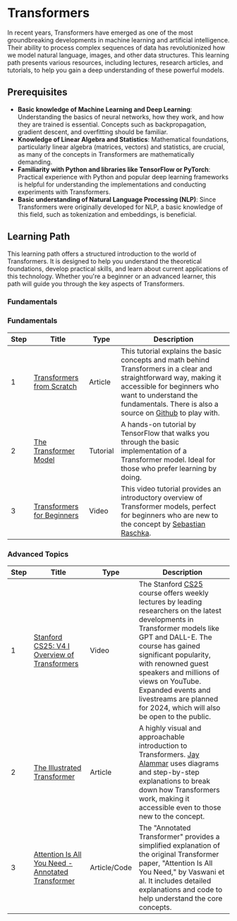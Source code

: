 # Transformers

In recent years, Transformers have emerged as one of the most groundbreaking developments in machine learning and artificial intelligence. Their ability to process complex sequences of data has revolutionized how we model natural language, images, and other data structures. This learning path presents various resources, including lectures, research articles, and tutorials, to help you gain a deep understanding of these powerful models.

## Prerequisites

- **Basic knowledge of Machine Learning and Deep Learning**: Understanding the basics of neural networks, how they work, and how they are trained is essential. Concepts such as backpropagation, gradient descent, and overfitting should be familiar.
- **Knowledge of Linear Algebra and Statistics**: Mathematical foundations, particularly linear algebra (matrices, vectors) and statistics, are crucial, as many of the concepts in Transformers are mathematically demanding.
- **Familiarity with Python and libraries like TensorFlow or PyTorch**: Practical experience with Python and popular deep learning frameworks is helpful for understanding the implementations and conducting experiments with Transformers.
- **Basic understanding of Natural Language Processing (NLP)**: Since Transformers were originally developed for NLP, a basic knowledge of this field, such as tokenization and embeddings, is beneficial.

## Learning Path

This learning path offers a structured introduction to the world of Transformers. It is designed to help you understand the theoretical foundations, develop practical skills, and learn about current applications of this technology. Whether you're a beginner or an advanced learner, this path will guide you through the key aspects of Transformers.

### Fundamentals

### Fundamentals

| Step | Title | Type | Description |
|------|-------|------|-------------|
| 1    | [Transformers from Scratch](http://peterbloem.nl/blog/transformers) | Article | This tutorial explains the basic concepts and math behind Transformers in a clear and straightforward way, making it accessible for beginners who want to understand the fundamentals. There is also a source on [Github](https://github.com/pbloem/former) to play with. |
| 2    | [The Transformer Model](https://www.tensorflow.org/text/tutorials/transformer) | Tutorial | A hands-on tutorial by TensorFlow that walks you through the basic implementation of a Transformer model. Ideal for those who prefer learning by doing. |
| 3    | [Transformers for Beginners](https://www.youtube.com/watch?v=U0s0f995w14) | Video | This video tutorial provides an introductory overview of Transformer models, perfect for beginners who are new to the concept by [Sebastian Raschka](https://sebastianraschka.com/). |


### Advanced Topics

| Step | Title | Type | Description |
|------|-------|------|-------------|
| 1    | [Stanford CS25: V4 I Overview of Transformers](https://www.youtube.com/watch?v=fKMB5UlVY1E&list=PLoROMvodv4rNiJRchCzutFw5ItR_Z27CM&index=26) | Video | The Stanford [CS25](https://web.stanford.edu/class/cs25/) course offers weekly lectures by leading researchers on the latest developments in Transformer models like GPT and DALL-E. The course has gained significant popularity, with renowned guest speakers and millions of views on YouTube. Expanded events and livestreams are planned for 2024, which will also be open to the public. |
| 2    | [The Illustrated Transformer](http://jalammar.github.io/illustrated-transformer/) | Article | A highly visual and approachable introduction to Transformers. [Jay Alammar](https://jalammar.github.io/) uses diagrams and step-by-step explanations to break down how Transformers work, making it accessible even to those new to the concept. |
| 3    | [Attention Is All You Need - Annotated Transformer](http://nlp.seas.harvard.edu/2018/04/03/attention.html) | Article/Code | The "Annotated Transformer" provides a simplified explanation of the original Transformer paper, "Attention Is All You Need," by Vaswani et al. It includes detailed explanations and code to help understand the core concepts. |